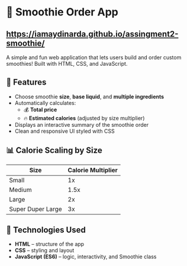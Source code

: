 # 🥤 Smoothie Order App

## https://iamaydinarda.github.io/assingment2-smoothie/

A simple and fun web application that lets users build and order custom smoothies! Built with HTML, CSS, and JavaScript.

## 🚀 Features

- Choose smoothie **size**, **base liquid**, and **multiple ingredients**
- Automatically calculates:
  - 💰 **Total price**
  - 🔥 **Estimated calories** (adjusted by size multiplier)
- Displays an interactive summary of the smoothie order
- Clean and responsive UI styled with CSS

## 📊 Calorie Scaling by Size

| Size               | Calorie Multiplier |
|--------------------|--------------------|
| Small              | 1x                 |
| Medium             | 1.5x               |
| Large              | 2x                 |
| Super Duper Large  | 3x                 |

## 🧠 Technologies Used

- **HTML** – structure of the app  
- **CSS** – styling and layout  
- **JavaScript (ES6)** – logic, interactivity, and Smoothie class
